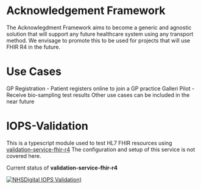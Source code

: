 # Acknowledgement Framework
The Acknowlegdment Framework aims to become a generic and agnostic solution that will support any future healthcare system using any transport method. We envisage to promote this to be used for projects that will use FHIR R4 in the future.

# Use Cases
GP Registration - Patient registers online to join a GP practice
Galleri Pilot - Receive bio-sampling test results
Other use cases can be included in the near future


# IOPS-Validation


This is a typescript module used to test HL7 FHIR resources using [validation-service-fhir-r4](https://github.com/NHSDigital/validation-service-fhir-r4)
The configuration and setup of this service is not covered here.

Current status of **validation-service-fhir-r4** 


[![NHSDigital IOPS Validation)](https://github.com/NHSDigital/IOPS-Validation/actions/workflows/testingbranch.yml/badge.svg)](https://github.com/NHSDigital/IOPS-Validation/actions/workflows/testingbranch.yml)
